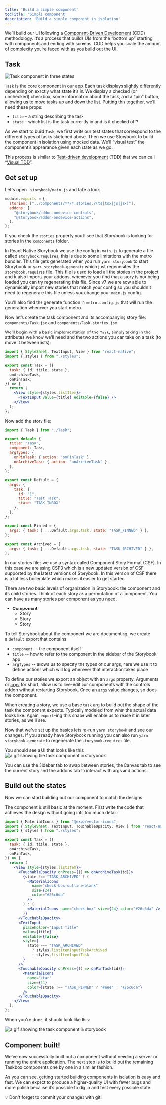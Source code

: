 ```yaml
---
title: 'Build a simple component'
tocTitle: 'Simple component'
description: 'Build a simple component in isolation'
---
```


We’ll build our UI following a [Component-Driven Development](https://www.componentdriven.org/) (CDD) methodology. It’s a process that builds UIs from the “bottom up” starting with components and ending with screens. CDD helps you scale the amount of complexity you’re faced with as you build out the UI.

## Task

![Task component in three states](/intro-to-storybook/task-states-learnstorybook.png)

`Task` is the core component in our app. Each task displays slightly differently depending on exactly what state it’s in. We display a checked (or unchecked) checkbox, some information about the task, and a “pin” button, allowing us to move tasks up and down the list. Putting this together, we’ll need these props:

- `title` – a string describing the task
- `state` - which list is the task currently in and is it checked off?

As we start to build `Task`, we first write our test states that correspond to the different types of tasks sketched above. Then we use Storybook to build the component in isolation using mocked data. We’ll “visual test” the component’s appearance given each state as we go.

This process is similar to [Test-driven development](https://en.wikipedia.org/wiki/Test-driven_development) (TDD) that we can call “[Visual TDD](https://www.chromatic.com/blog/visual-test-driven-development)”.

## Get set up

Let's open `.storybook/main.js` and take a look

```js:title=.storybook/main.js
module.exports = {
  stories: ["../components/**/*.stories.?(ts|tsx|js|jsx)"],
  addons: [
    "@storybook/addon-ondevice-controls",
    "@storybook/addon-ondevice-actions",
  ],
};
```

If you check the `stories` property you'll see that Storybook is looking for stories in the `components` folder.

In React Native Storybook we use the config in `main.js` to generate a file called `storybook.requires`, this is due to some limitations with the metro bundler. This file gets generated when you run `yarn storybook` to start Storybook or `yarn storybook-generate` which just regenerates the `storybook.requires` file. This file is used to load all the stories in the project and it also imports your addons, whenever you find that a story is not being loaded you can try regenerating this file. Since v7 we are now able to dynamically import new stories that match your config so you shouldn't need to regenerate this file unless you change your `main.js` config.

You'll also find the generate function in `metro.config.js` that will run the generation whenever you start metro.

Now let’s create the task component and its accompanying story file: `components/Task.jsx` and `components/Task.stories.jsx`.

We’ll begin with a basic implementation of the `Task`, simply taking in the attributes we know we’ll need and the two actions you can take on a task (to move it between lists):

```jsx:title=components/Task.jsx
import { StyleSheet, TextInput, View } from "react-native";
import { styles } from "./styles";

export const Task = ({
  task: { id, title, state },
  onArchiveTask,
  onPinTask,
}) => {
  return (
    <View style={styles.listItem}>
      <TextInput value={title} editable={false} />
    </View>
  );
};
```

Now add the story file:

```jsx:title=components/Task.stories.jsx
import { Task } from "./Task";

export default {
  title: "Task",
  component: Task,
  argTypes: {
    onPinTask: { action: "onPinTask" },
    onArchiveTask: { action: "onArchiveTask" },
  },
};

export const Default = {
  args: {
    task: {
      id: "1",
      title: "Test Task",
      state: "TASK_INBOX"
    },
  },
};

export const Pinned = {
  args: { task: { ...Default.args.task, state: "TASK_PINNED" } },
};

export const Archived = {
  args: { task: { ...Default.args.task, state: "TASK_ARCHIVED" } },
};
```

In our stories files we use a syntax called Component Story Format (CSF). In this case we are using CSF3 which is a new updated version of CSF supported by the latest versions of Storybook. In this version of CSF there is a lot less boilerplate which makes it easier to get started.

There are two basic levels of organization in Storybook: the component and its child stories. Think of each story as a permutation of a component. You can have as many stories per component as you need.

- **Component**
  - Story
  - Story
  - Story

To tell Storybook about the component we are documenting, we create a `default` export that contains:

- `component` -- the component itself
- `title` -- how to refer to the component in the sidebar of the Storybook app
- `argTypes` -- allows us to specify the types of our args, here we use it to define actions which will log whenever that interaction takes place

To define our stories we export an object with an `args` property. Arguments or [`args`](https://storybook.js.org/docs/react/writing-stories/args) for short, allow us to live-edit our components with the controls addon without restarting Storybook. Once an [`args`](https://storybook.js.org/docs/react/writing-stories/args) value changes, so does the component.

When creating a story, we use a base `task` arg to build out the shape of the task the component expects. Typically modeled from what the actual data looks like. Again, `export`-ing this shape will enable us to reuse it in later stories, as we'll see.

Now that we've set up the basics lets re-run `yarn storybook` and see our changes. If you already have Storybook running you can also run `yarn storybook-generate` to regenerate the `storybook.requires` file.

You should see a UI that looks like this:
![a gif showing the task component in storybook](/intro-to-storybook/react-native-task-component.gif)

You can use the Sidebar tab to swap between stories, the Canvas tab to see the current story and the addons tab to interact with args and actions.

## Build out the states

Now we can start building out our component to match the designs.

The component is still basic at the moment. First write the code that achieves the design without going into too much detail:

```jsx:title=components/Task.jsx
import { MaterialIcons } from "@expo/vector-icons";
import { StyleSheet, TextInput, TouchableOpacity, View } from "react-native";
import { styles } from "./styles";

export const Task = ({
  task: { id, title, state },
  onArchiveTask,
  onPinTask,
}) => {
  return (
    <View style={styles.listItem}>
      <TouchableOpacity onPress={() => onArchiveTask(id)}>
        {state !== "TASK_ARCHIVED" ? (
          <MaterialIcons
            name="check-box-outline-blank"
            size={24}
            color="#26c6da"
          />
        ) : (
          <MaterialIcons name="check-box" size={24} color="#26c6da" />
        )}
      </TouchableOpacity>
      <TextInput
        placeholder="Input Title"
        value={title}
        editable={false}
        style={
          state === "TASK_ARCHIVED"
            ? styles.listItemInputTaskArchived
            : styles.listItemInputTask
        }
      />
      <TouchableOpacity onPress={() => onPinTask(id)}>
        <MaterialIcons
          name="star"
          size={24}
          color={state !== "TASK_PINNED" ? "#eee" : "#26c6da"}
        />
      </TouchableOpacity>
    </View>
  );
};
```

When you're done, it should look like this:

![a gif showing the task component in storybook](/intro-to-storybook/react-native-task-component-completed.gif)

## Component built!

We’ve now successfully built out a component without needing a server or running the entire application. The next step is to build out the remaining Taskbox components one by one in a similar fashion.

As you can see, getting started building components in isolation is easy and fast. We can expect to produce a higher-quality UI with fewer bugs and more polish because it’s possible to dig in and test every possible state.

<div class="aside">
💡 Don't forget to commit your changes with git!
</div>
